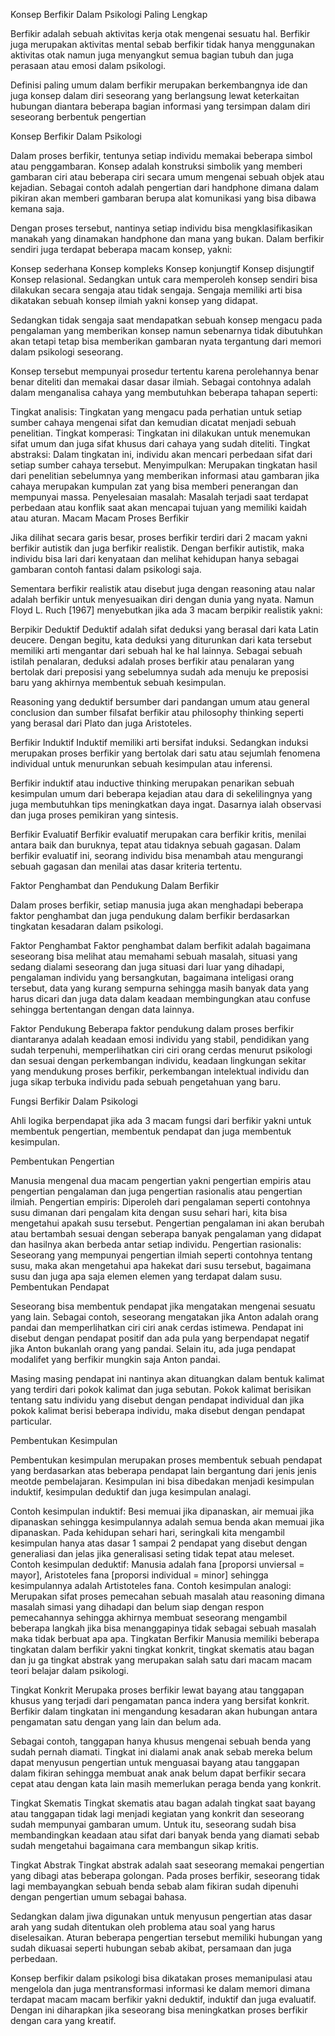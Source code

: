 Konsep Berfikir Dalam Psikologi Paling Lengkap

Berfikir adalah sebuah aktivitas kerja otak mengenai sesuatu hal. Berfikir juga merupakan aktivitas mental sebab berfikir tidak hanya menggunakan aktivitas otak namun juga menyangkut semua bagian tubuh dan juga perasaan atau emosi dalam psikologi.

Definisi paling umum dalam berfikir merupakan berkembangnya ide dan juga konsep dalam diri seseorang yang berlangsung lewat keterkaitan hubungan diantara beberapa bagian informasi yang tersimpan dalam diri seseorang berbentuk pengertian

Konsep Berfikir Dalam Psikologi

Dalam proses berfikir, tentunya setiap individu memakai beberapa simbol atau penggambaran. Konsep adalah konstruksi simbolik yang memberi gambaran ciri atau beberapa ciri secara umum mengenai sebuah objek atau kejadian. Sebagai contoh adalah pengertian dari handphone dimana dalam pikiran akan memberi gambaran berupa alat komunikasi yang bisa dibawa kemana saja.

Dengan proses tersebut, nantinya setiap individu bisa mengklasifikasikan manakah yang dinamakan handphone dan mana yang bukan. Dalam berfikir sendiri juga terdapat beberapa macam konsep, yakni:

Konsep sederhana
Konsep kompleks
Konsep konjungtif
Konsep disjungtif
Konsep relasional.
Sedangkan untuk cara memperoleh konsep sendiri bisa dilakukan secara sengaja atau tidak sengaja. Sengaja memiliki arti bisa dikatakan sebuah konsep ilmiah yakni konsep yang didapat.

Sedangkan tidak sengaja saat mendapatkan sebuah konsep mengacu pada pengalaman yang memberikan konsep namun sebenarnya tidak dibutuhkan akan tetapi tetap bisa memberikan gambaran nyata tergantung dari memori dalam psikologi seseorang.

Konsep tersebut mempunyai prosedur tertentu karena perolehannya benar benar diteliti dan memakai dasar dasar ilmiah. Sebagai contohnya adalah dalam menganalisa cahaya yang membutuhkan beberapa tahapan seperti:

Tingkat analisis: Tingkatan yang mengacu pada perhatian untuk setiap sumber cahaya mengenai sifat dan kemudian dicatat menjadi sebuah penelitian.
Tingkat komperasi: Tingkatan ini dilakukan untuk menemukan sifat umum dan juga sifat khusus dari cahaya yang sudah diteliti.
Tingkat abstraksi: Dalam tingkatan ini, individu akan mencari perbedaan sifat dari setiap sumber cahaya tersebut.
Menyimpulkan: Merupakan tingkatan hasil dari penelitian sebelumnya yang memberikan informasi atau gambaran jika cahaya merupakan kumpulan zat yang bisa memberi penerangan dan mempunyai massa.
Penyelesaian masalah: Masalah terjadi saat terdapat perbedaan atau konflik saat akan mencapai tujuan yang memiliki kaidah atau aturan.
Macam Macam Proses Berfikir

Jika dilihat secara garis besar, proses berfikir terdiri dari 2 macam yakni berfikir autistik dan juga berfikir realistik. Dengan berfikir autistik, maka individu bisa lari dari kenyataan dan melihat kehidupan hanya sebagai gambaran contoh fantasi dalam psikologi saja.

Sementara berfikir realistik atau disebut juga dengan reasoning atau nalar adalah berfikir untuk menyesuaikan diri dengan dunia yang nyata. Namun Floyd L. Ruch [1967] menyebutkan jika ada 3 macam berpikir realistik yakni: 

Berpikir Deduktif
Deduktif adalah sifat deduksi yang berasal dari kata Latin deucere. Dengan begitu, kata deduksi yang diturunkan dari kata tersebut memiliki arti mengantar dari sebuah hal ke hal lainnya. Sebagai sebuah istilah penalaran, deduksi adalah proses berfikir atau penalaran yang bertolak dari preposisi yang sebelumnya sudah ada menuju ke preposisi baru yang akhirnya membentuk sebuah kesimpulan.

Reasoning yang deduktif bersumber dari pandangan umum atau general conclusion dan sumber filsafat berfikir atau philosophy thinking seperti yang berasal dari Plato dan juga Aristoteles.

Berfikir Induktif
Induktif memiliki arti bersifat induksi. Sedangkan induksi merupakan proses berfikir yang bertolak dari satu atau sejumlah fenomena individual untuk menurunkan sebuah kesimpulan atau inferensi.

Berfikir induktif atau inductive thinking merupakan penarikan sebuah kesimpulan umum dari beberapa kejadian atau dara di sekelilingnya yang juga membutuhkan tips meningkatkan daya ingat. Dasarnya ialah observasi dan juga proses pemikiran yang sintesis.

Berfikir Evaluatif
Berfikir evaluatif merupakan cara berfikir kritis, menilai antara baik dan buruknya, tepat atau tidaknya sebuah gagasan. Dalam berfikir evaluatif ini, seorang individu bisa menambah atau mengurangi sebuah gagasan dan menilai atas dasar kriteria tertentu.

Faktor Penghambat dan Pendukung Dalam Berfikir

Dalam proses berfikir, setiap manusia juga akan menghadapi beberapa faktor penghambat dan juga pendukung dalam berfikir berdasarkan tingkatan kesadaran dalam psikologi.

Faktor Penghambat
Faktor penghambat dalam berfikit adalah bagaimana seseorang bisa melihat atau memahami sebuah masalah, situasi yang sedang dialami seseorang dan juga situasi dari luar yang dihadapi, pengalaman individu yang bersangkutan, bagaimana inteligasi orang tersebut, data yang kurang sempurna sehingga masih banyak data yang harus dicari dan juga data dalam keadaan membingungkan atau confuse sehingga bertentangan dengan data lainnya.

Faktor Pendukung
Beberapa faktor pendukung dalam proses berfikir diantaranya adalah keadaan emosi individu yang stabil, pendidikan yang sudah terpenuhi, memperlihatkan ciri ciri orang cerdas menurut psikologi dan sesuai dengan perkembangan individu, keadaan lingkungan sekitar yang mendukung proses berfikir, perkembangan intelektual individu dan juga sikap terbuka individu pada sebuah pengetahuan yang baru.

Fungsi Berfikir Dalam Psikologi

Ahli logika berpendapat jika ada 3 macam fungsi dari berfikir yakni untuk membentuk pengertian, membentuk pendapat dan juga membentuk kesimpulan.

Pembentukan Pengertian

Manusia mengenal dua macam pengertian yakni pengertian empiris atau pengertian pengalaman dan juga pengertian rasionalis atau pengertian ilmiah.
Pengertian empiris: Diperoleh dari pengalaman seperti contohnya susu dimanan dari pengalam kita dengan susu sehari hari, kita bisa mengetahui apakah susu tersebut. Pengertian pengalaman ini akan berubah atau bertambah sesuai dengan seberapa banyak pengalaman yang didapat dan hasilnya akan berbeda antar setiap individu.
Pengertian rasionalis: Seseorang yang mempunyai pengertian ilmiah seperti contohnya tentang susu, maka akan mengetahui apa hakekat dari susu tersebut, bagaimana susu dan juga apa saja elemen elemen yang terdapat dalam susu.
Pembentukan Pendapat

Seseorang bisa membentuk pendapat jika mengatakan mengenai sesuatu yang lain. Sebagai contoh, seseorang mengatakan jika Anton adalah orang pandai dan memperlihatkan ciri ciri anak cerdas istimewa. Pendapat ini disebut dengan pendapat positif dan ada pula yang berpendapat negatif jika Anton bukanlah orang yang pandai. Selain itu, ada juga pendapat modalifet yang berfikir mungkin saja Anton pandai.

Masing masing pendapat ini nantinya akan dituangkan dalam bentuk kalimat yang terdiri dari pokok kalimat dan juga sebutan. Pokok kalimat berisikan tentang satu individu yang disebut dengan pendapat individual dan jika pokok kalimat berisi beberapa individu, maka disebut dengan pendapat particular.

Pembentukan Kesimpulan

Pembentukan kesimpulan merupakan proses membentuk sebuah pendapat yang berdasarkan atas beberapa pendapat lain bergantung dari jenis jenis meotde pembelajaran. Kesimpulan ini bisa dibedakan menjadi kesimpulan induktif, kesimpulan deduktif dan juga kesimpulan analagi.

Contoh kesimpulan induktif: Besi memuai jika dipanaskan, air memuai jika dipanaskan sehingga kesimpulannya adalah semua benda akan memuai jika dipanaskan. Pada kehidupan sehari hari, seringkali kita mengambil kesimpulan hanya atas dasar 1 sampai 2 pendapat yang disebut dengan generaliasi dan jelas jika generalisasi seting tidak tepat atau meleset.
Contoh kesimpulan deduktif: Manusia adalah fana [proporsi  unviersal = mayor], Aristoteles fana [proporsi individual = minor] sehingga kesimpulannya adalah Artistoteles fana.
Contoh kesimpulan analogi: Merupakan sifat proses pemecahan sebuah masalah atau reasoning dimana masalah simasi yang dihadapi dan belum siap dengan respon pemecahannya sehingga akhirnya membuat seseorang mengambil beberapa langkah jika bisa menanggapinya tidak sebagai sebuah masalah maka tidak berbuat apa apa.
Tingkatan Berfikir
Manusia memiliki beberapa tingkatan dalam berfikir yakni tingkat konkrit, tingkat skematis atau bagan dan ju ga tingkat abstrak yang merupakan salah satu dari macam macam teori belajar dalam psikologi.

Tingkat Konkrit
Merupaka proses berfikir lewat bayang atau tanggapan khusus yang terjadi dari pengamatan panca indera yang bersifat konkrit. Berfikir dalam tingkatan ini mengandung kesadaran akan hubungan antara pengamatan satu dengan yang lain dan belum ada.

Sebagai contoh, tanggapan hanya khusus mengenai sebuah benda yang sudah pernah diamati. Tingkat ini dialami anak anak sebab mereka belum dapat menyusun pengertian untuk menguasai bayang atau tanggapan dalam fikiran sehingga membuat anak anak belum dapat berfikir secara cepat atau dengan kata lain masih memerlukan peraga benda yang konkrit.

Tingkat Skematis
Tingkat skematis atau bagan adalah tingkat saat bayang atau tanggapan tidak lagi menjadi kegiatan yang konkrit dan seseorang sudah mempunyai gambaran umum. Untuk itu, seseorang sudah bisa membandingkan keadaan atau sifat dari banyak benda yang diamati sebab sudah mengetahui bagaimana cara membangun sikap kritis.

Tingkat Abstrak
Tingkat abstrak adalah saat seseorang memakai pengertian yang dibagi atas beberapa golongan. Pada proses berfikir, seseorang tidak lagi membayangkan sebuah benda sebab alam fikiran sudah dipenuhi dengan pengertian umum sebagai bahasa.

Sedangkan dalam jiwa digunakan untuk menyusun pengertian atas dasar arah yang sudah ditentukan oleh problema atau soal yang harus diselesaikan. Aturan beberapa pengertian tersebut memiliki hubungan yang sudah dikuasai seperti hubungan sebab akibat, persamaan dan juga perbedaan.

Konsep berfikir dalam psikologi bisa dikatakan proses memanipulasi atau mengelola dan juga mentransformasi informasi ke dalam memori dimana terdapat macam macam berfikir yakni deduktif, induktif dan juga evaluatif. Dengan ini diharapkan jika seseorang bisa meningkatkan proses berfikir dengan cara yang kreatif.
